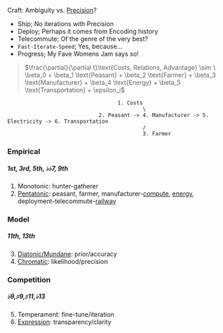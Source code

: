 Craft: Ambiguity vs. [Precision](https://www.youtube.com/watch?v=6n5SqwERoOc)?

- Ship; No iterations with Precision
- Deploy; Perhaps it comes from Encoding history
- Telecommute; Of the genre of the very best?
- `Fast-Iterate-Speed`; Yes, because...
- Progress; My Fave Womens Jam says so!
  
> $\frac{\partial}{\partial t}\text{Costs, Relations, Advantage} \sim \ \beta_0 + \beta_1 \text{Peasant} + \beta_2 \text{Farmer} + \beta_3 \text{Manufacturer} + \beta_4 \text{Energy} + \beta_5 \text{Transportation} + \epsilon_i$

 
                                       1. Costs
                                               \
                                 2. Peasant -> 4. Manufacturer -> 5. Electricity -> 6. Transportation
                                               /
                                               3. Farmer



 
### Empirical
##### 1st, 3rd, 5th, ♭♭7, 9th
1. Monotonic: hunter-gatherer
2. [Pentatonic](https://en.wikipedia.org/wiki/Seven_Samurai): peasant, farmer, manufacturer-[compute](https://www.youtube.com/watch?v=i-o5YbNfmh0), [energy](https://www.youtube.com/watch?v=_Vik6UJTFyk), deployment-telecommute-[railway](https://www.youtube.com/watch?v=585IMBb14Kg)
### Model
##### 11th, 13th 
3. [Diatonic/Mundane](https://en.wikipedia.org/wiki/The_Good,_the_Bad_and_the_Ugly): prior/accuracy
4. [Chromatic](https://en.wikipedia.org/wiki/No_Country_for_Old_Men): likelihood/precision
### Competition
##### ♭9,♯9,♯11,♭13 
5. Temperament: fine-tune/iteration
6. [Expression](https://www.youtube.com/watch?v=e4Vp7Fpv5BI): transparency/clarity

 
